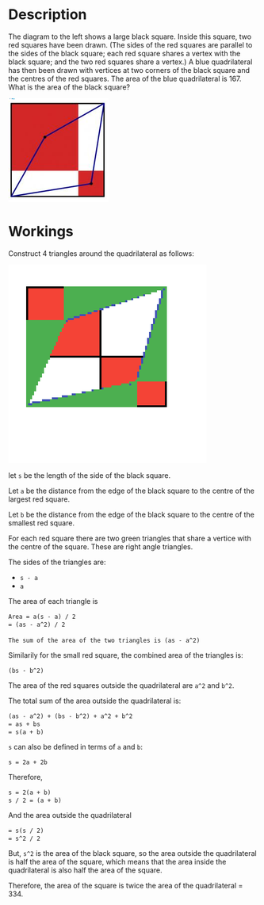 # Description
The diagram to the left shows a large black square. Inside this square, two red squares have been drawn. (The sides of the red squares are parallel to the sides of the black square; each red square shares a vertex with the black square; and the two red squares share a vertex.) A blue quadrilateral has then been drawn with vertices at two corners of the black square and the centres of the red squares.
The area of the blue quadrilateral is 167. What is the area of the black square?

!["Diagram"](./mscroggs-day12.png "Diagram")

# Workings
Construct 4 triangles around the quadrilateral as follows:

!["Triangles"](./triangles.png "Triang;es")

let `s` be the length of the side of the black square.

Let `a` be the distance from the edge of the black square to the centre of the largest red square.

Let `b` be the distance from the edge of the black square to the centre of the smallest red square.

For each red square there are two green triangles that share a vertice with the centre of the square. These are right angle triangles.

The sides of the triangles are:
* `s - a`
* `a`

The area of each triangle is
```
Area = a(s - a) / 2
= (as - a^2) / 2

The sum of the area of the two triangles is (as - a^2)
```

Similarily for the small red square, the combined area of the triangles is:
```
(bs - b^2)
```

The area of the red squares outside the quadrilateral are `a^2` and `b^2`.

The total sum of the area outside the quadrilateral is:

```
(as - a^2) + (bs - b^2) + a^2 + b^2
= as + bs
= s(a + b)
```

`s` can also be defined in terms of `a` and `b`:
```
s = 2a + 2b
```

Therefore,
```
s = 2(a + b)
s / 2 = (a + b)
```

And the area outside the quadrilateral
```
= s(s / 2)
= s^2 / 2
```

But, `s^2` is the area of the black square, so the area outside the quadrilateral is half the area of the square, which means that the area inside the quadrilateral is also half the area of the square.

Therefore, the area of the square is twice the area of the quadrilateral = 334.
